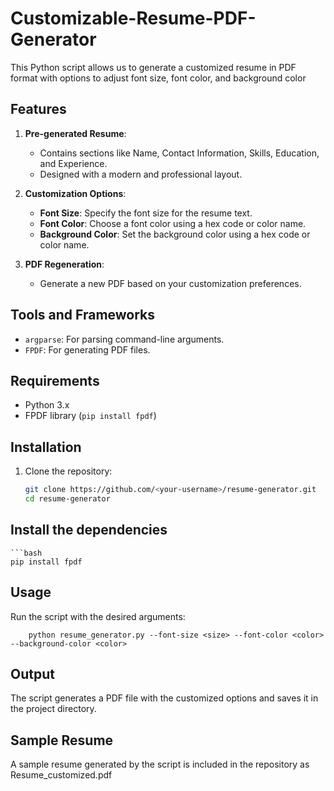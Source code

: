 # Customizable-Resume-PDF-Generator

This Python script allows us to generate a customized resume in PDF format with options to adjust font size, font color, and background color

## Features
1. **Pre-generated Resume**: 
   - Contains sections like Name, Contact Information, Skills, Education, and Experience.
   - Designed with a modern and professional layout.
   
2. **Customization Options**: 
   - **Font Size**: Specify the font size for the resume text.
   - **Font Color**: Choose a font color using a hex code or color name.
   - **Background Color**: Set the background color using a hex code or color name.
   
3. **PDF Regeneration**:
   - Generate a new PDF based on your customization preferences.

## Tools and Frameworks
- `argparse`: For parsing command-line arguments.
- `FPDF`: For generating PDF files.

## Requirements
- Python 3.x
- FPDF library (`pip install fpdf`)

## Installation
1. Clone the repository:
   ```bash
   git clone https://github.com/<your-username>/resume-generator.git
   cd resume-generator

## Install the dependencies
    ```bash
    pip install fpdf
## Usage
Run the script with the desired arguments:
   
        python resume_generator.py --font-size <size> --font-color <color> --background-color <color>
## Output
The script generates a PDF file with the customized options and saves it in the project directory.

## Sample Resume
A sample resume generated by the script is included in the repository as Resume_customized.pdf



  
